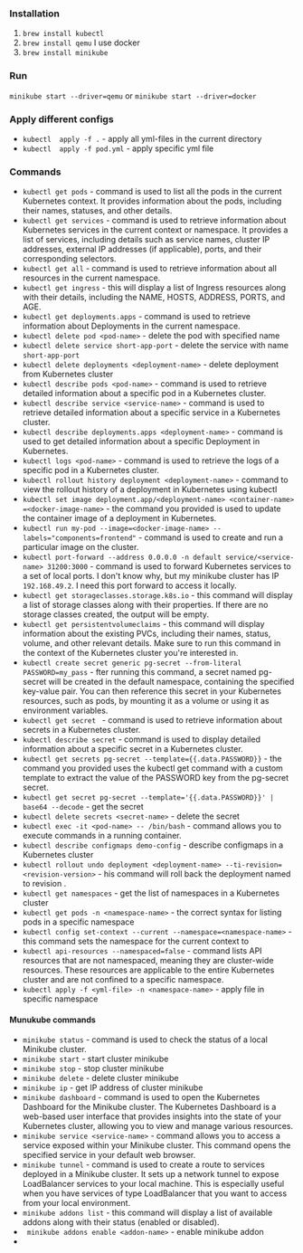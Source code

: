### Installation

1. `brew install kubectl`
2. `brew install qemu`
    I use docker
3. `brew install minikube`


### Run
`minikube start --driver=qemu` or
`minikube start --driver=docker`

### Apply different configs

- `kubectl  apply -f .` - apply all yml-files in the current directory
- `kubectl  apply -f pod.yml` - apply specific yml file


### Commands
- `kubectl get pods` - command is used to list all the pods in the current Kubernetes context. It provides information about the pods, including their names, statuses, and other details.
- `kubectl get services` - command is used to retrieve information about Kubernetes services in the current context or namespace. It provides a list of services, including details such as service names, cluster IP addresses, external IP addresses (if applicable), ports, and their corresponding selectors.
- `kubectl get all` - command is used to retrieve information about all resources in the current namespace. 
- `kubectl get ingress` - this will display a list of Ingress resources along with their details, including the NAME, HOSTS, ADDRESS, PORTS, and AGE.
- `kubectl get deployments.apps` -  command is used to retrieve information about Deployments in the current namespace. 
- `kubectl delete pod <pod-name>` - delete the pod with specified name
- `kubectl delete service short-app-port` - delete the service with name `short-app-port`
- `kubectl delete deployments <deployment-name>` - delete deployment from Kubernetes cluster
- `kubectl describe pods <pod-name>` - command is used to retrieve detailed information about a specific pod in a Kubernetes cluster.
- `kubectl describe service <service-name>` - command is used to retrieve detailed information about a specific service in a Kubernetes cluster. 
- `kubectl describe deployments.apps <deployment-name>` - command is used to get detailed information about a specific Deployment in Kubernetes. 
- `kubectl logs <pod-name>` - command is used to retrieve the logs of a specific pod in a Kubernetes cluster.
- `kubectl rollout history deployment <deployment-name>` - command to view the rollout history of a deployment in Kubernetes using kubectl
- `kubectl set image deployment.app/<deployment-name> <container-name> =<docker-image-name>` - the command you provided is used to update the container image of a deployment in Kubernetes.
- `kubectl run my-pod --image=<docker-image-name> --labels="components=frontend"` - command is used to create and run a particular image on the cluster. 
- `kubectl port-forward --address 0.0.0.0 -n default service/<service-name> 31200:3000` - command is used to forward Kubernetes services to a set of local ports. I don't know why, but my minikube cluster has IP `192.168.49.2`. I need this port forward to access it locally.
- `kubectl get storageclasses.storage.k8s.io` - this command will display a list of storage classes along with their properties. If there are no storage classes created, the output will be empty.
- `kubectl get persistentvolumeclaims` - this command will display information about the existing PVCs, including their names, status, volume, and other relevant details. Make sure to run this command in the context of the Kubernetes cluster you're interested in.
- `kubectl create secret generic pg-secret --from-literal PASSWORD=my_pass` - fter running this command, a secret named pg-secret will be created in the default namespace, containing the specified key-value pair. You can then reference this secret in your Kubernetes resources, such as pods, by mounting it as a volume or using it as environment variables.
- `kubectl get secret ` - command is used to retrieve information about secrets in a Kubernetes cluster. 
- `kubectl describe secret` - command is used to display detailed information about a specific secret in a Kubernetes cluster. 
- `kubectl get secrets pg-secret --template={{.data.PASSWORD}}` - the command you provided uses the kubectl get command with a custom template to extract the value of the PASSWORD key from the pg-secret secret.
- `kubectl get secret pg-secret --template='{{.data.PASSWORD}}' | base64 --decode` - get the secret
- `kubectl delete secrets <secret-name>` - delete the secret 
- `kubectl exec -it <pod-name> -- /bin/bash` - command allows you to execute commands in a running container. 
- `kubectl describe configmaps demo-config` - describe configmaps in a Kubernetes cluster
- `kubectl rollout undo deployment <deployment-name> --ti-revision=<revision-version>` - his command will roll back the deployment named <deployment-name> to revision <revision-version>.
- `kubectl get namespaces` - get the list of namespaces in a Kubernetes cluster
- `kubectl get pods -n <namespace-name>` - the correct syntax for listing pods in a specific namespace
- `kubectl config set-context --current --namespace=<namespace-name>` - this command sets the namespace for the current context to <namespace-name>
- `kubectl api-resources --namespaced=false` - command lists API resources that are not namespaced, meaning they are cluster-wide resources. These resources are applicable to the entire Kubernetes cluster and are not confined to a specific namespace.
- `kubectl apply -f <yml-file> -n <namespace-name>` - apply file in specific namespace


#### Munukube commands
- `minikube status` - command is used to check the status of a local Minikube cluster.
- `minikube start` - start cluster minikube
- `minikube stop` - stop cluster minikube
- `minikube delete` - delete cluster minikube
- `minikube ip` - get IP address of cluster minikube
- `minikube dashboard` - command is used to open the Kubernetes Dashboard for the Minikube cluster. The Kubernetes Dashboard is a web-based user interface that provides insights into the state of your Kubernetes cluster, allowing you to view and manage various resources.
- `minikube service <service-name>` - command allows you to access a service exposed within your Minikube cluster. This command opens the specified service in your default web browser.
- `minikube tunnel` - command is used to create a route to services deployed in a Minikube cluster. It sets up a network tunnel to expose LoadBalancer services to your local machine. This is especially useful when you have services of type LoadBalancer that you want to access from your local environment.
- `minikube addons list` - this command will display a list of available addons along with their status (enabled or disabled).
- ` minikube addons enable <addon-name>` - enable minikube addon
- 